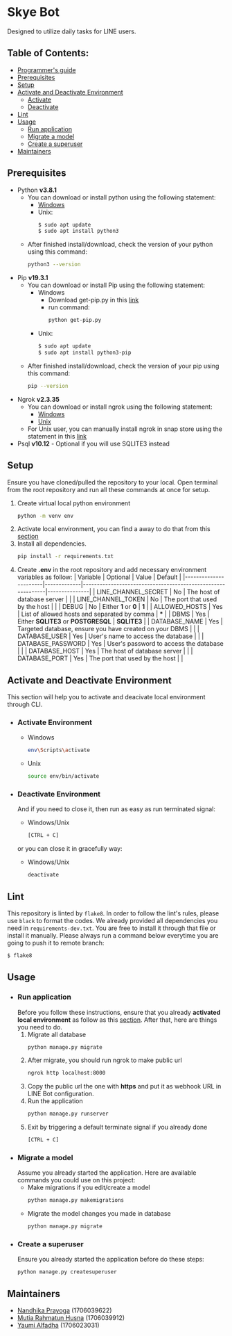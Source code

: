 # Skye Bot
Designed to utilize daily tasks for LINE users.

## Table of Contents:
- [Programmer's guide](contributing.md)
- [Prerequisites](#prerequisites)
- [Setup](#setup)
- [Activate and Deactivate Environment](#activate-and-deactivate-environment)
    - [Activate](#activate-environment)
    - [Deactivate](#deactivate-environment)
- [Lint](#lint)
- [Usage](#usage)
    - [Run application](#run-application)
    - [Migrate a model](#migrate-a-model)
    - [Create a superuser](#create-a-superuser)
- [Maintainers](#maintainers)

## Prerequisites
* Python **v3.8.1**
    - You can download or install python using the following statement:
        - [Windows](https://www.python.org/downloads/windows/)
        - Unix:
            ```sh
            $ sudo apt update
            $ sudo apt install python3
            ```
    - After finished install/download, check the version of your python using this command:
        ```sh
        python3 --version
        ```
* Pip **v19.3.1**
    - You can download or install Pip using the following statement:
        - Windows
            - Download get-pip.py in this [link](https://bootstrap.pypa.io/get-pip.py)
            - run command:
                ```sh
                python get-pip.py
                ```
        - Unix:
            ```sh
            $ sudo apt update
            $ sudo apt install python3-pip
            ```
    - After finished install/download, check the version of your pip using this command:
        ```sh
        pip --version
        ```
* Ngrok **v2.3.35**
    - You can download or install ngrok using the following statement:
        - [Windows](https://ngrok.com/download)
        - [Unix](https://ngrok.com/download)
    - For Unix user, you can manually install ngrok in snap store using the statement in this [link](https://zoomadmin.com/HowToInstall/UbuntuPackage/ngrok-client)
* Psql **v10.12** - Optional if you will use SQLITE3 instead

## Setup
Ensure you have cloned/pulled the repository to your local. Open terminal from the root repository and run all these commands at once for setup.

1. Create virtual local python environment
    ```sh
    python -m venv env
    ```
2. Activate local environment, you can find a away to do that from this [section](#activate-environment)
2. Install all dependencies.
    ```sh
    pip install -r requirements.txt
    ```
3. Create **.env** in the root repository and add necessary environment variables as follow:
    | Variable              | Optional    | Value                                                       | Default       |
    |-----------------------|-------------|-------------------------------------------------------------|---------------|
    | LINE_CHANNEL_SECRET   | No          | The host of database server                                 |               |
    | LINE_CHANNEL_TOKEN    | No          | The port that used by the host                              |               |
    | DEBUG                 | No          | Either **1** or **0**                                       | **1**         |
    | ALLOWED_HOSTS         | Yes         | List of allowed hosts and separated by comma                | **\***        |
    | DBMS                  | Yes         | Either **SQLITE3** or **POSTGRESQL**                        | **SQLITE3**   |
    | DATABASE_NAME         | Yes         | Targeted database, ensure you have created on your DBMS     |               |
    | DATABASE_USER         | Yes         | User's name to access the database                          |               |
    | DATABASE_PASSWORD     | Yes         | User's password to access the database                      |               |
    | DATABASE_HOST         | Yes         | The host of database server                                 |               |
    | DATABASE_PORT         | Yes         | The port that used by the host                              |               |


## Activate and Deactivate Environment
This section will help you to activate and deacivate local environment through CLI.
* ### Activate Environment
    - Windows
        ```bash
        env\Scripts\activate
        ```
    - Unix
        ```bash
        source env/bin/activate
        ```

* ### Deactivate Environment
    And if you need to close it, then run as easy as run terminated signal:
    - Windows/Unix
        ```bash
        [CTRL + C]
        ```

    or you can close it in gracefully way:
    - Windows/Unix
        ```bash
        deactivate
        ```

## Lint
This repository is linted by ```flake8```. In order to follow the lint's rules, please use ```black``` to format the codes. We already provided all dependencies you need in ```requirements-dev.txt```. You are free to install it through that file or install it manually. Please always run a command below everytime you are going to push it to remote branch:
```bash
$ flake8
```
## Usage
* ### Run application
    Before you follow these instructions, ensure that you already **activated local environment** as follow as this [section](#activate-environment). After that, here are things you need to do.
    1. Migrate all database
        ```sh
        python manage.py migrate
        ```
    2. After migrate, you should run ngrok to make public url 
        ```sh
        ngrok http localhost:8000
        ```
    3. Copy the public url the one with **https** and put it as webhook URL in LINE Bot configuration.
    4. Run the application
        ```sh
        python manage.py runserver
        ```
    5. Exit by triggering a default terminate signal if you already done
        ```sh
        [CTRL + C]
        ```
* ### Migrate a model
    Assume you already started the application. Here are available commands you could use on this project:
    - Make migrations if you edit/create a model
        ```sh
        python manage.py makemigrations
        ```
    - Migrate the model changes you made in database
        ```sh
        python manage.py migrate
        ```
* ### Create a superuser
    Ensure you already started the application before do these steps:
    ```sh
    python manage.py createsuperuser
    ```

## Maintainers
- [Nandhika Prayoga](https://nandhika.netlify.app/) (1706039622) 
- [Mutia Rahmatun Husna](https://github.com/mutiarahmatun) (1706039912)
- [Yaumi Alfadha](https://github.com/yaumialfadha) (1706023031)


